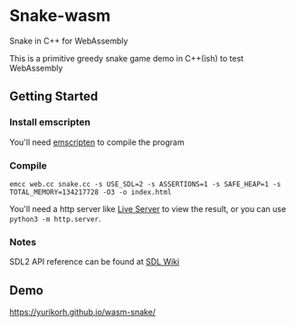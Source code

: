 # Snake-wasm

Snake in C++ for WebAssembly

This is a primitive greedy snake game demo in C++(ish) to test WebAssembly

## Getting Started

### Install emscripten

You'll need [emscripten](https://kripken.github.io/emscripten-site/docs/getting_started/downloads.html) to compile the program 

### Compile

```
emcc web.cc snake.cc -s USE_SDL=2 -s ASSERTIONS=1 -s SAFE_HEAP=1 -s TOTAL_MEMORY=134217728 -O3 -o index.html
```

You'll need a http server like [Live Server](https://marketplace.visualstudio.com/items?itemName=ritwickdey.LiveServer) to view the result, or you can use    
`python3 -m http.server`.

### Notes    
 
SDL2 API reference can be found at [SDL Wiki](https://wiki.libsdl.org/APIByCategory)

## Demo

https://yurikorh.github.io/wasm-snake/

